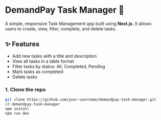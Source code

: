 # DemandPay Task Manager 📝

A simple, responsive Task Management app built using **Next.js**. It allows users to create, view, filter, complete, and delete tasks.

## ✨ Features

- Add new tasks with a title and description
- View all tasks in a table format
- Filter tasks by status: All, Completed, Pending
- Mark tasks as completed
- Delete tasks

### 1. Clone the repo

```bash
git clone https://github.com/your-username/demandpay-task-manager.git
cd demandpay-task-manager
npm install
npm run dev
```
